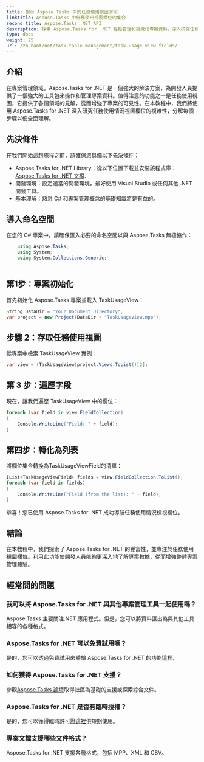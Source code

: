 ```yaml
---
title: 揭示 Aspose.Tasks 中的任務使用視圖字段
linktitle: Aspose.Tasks 中任務使用視圖欄位的集合
second_title: Aspose.Tasks .NET API
description: 探索 Aspose.Tasks for .NET 輕鬆管理和視覺化專案資料。深入研究任務使用情況視圖欄位以增強專案洞察力。
type: docs
weight: 25
url: /zh-hant/net/task-table-management/task-usage-view-fields/
---
```

## 介紹
在專案管理領域，Aspose.Tasks for .NET 是一個強大的解決方案，為開發人員提供了一個強大的工具包來操作和管理專案資料。值得注意的功能之一是任務使用視圖，它提供了各個領域的見解，從而增強了專案的可見性。在本教程中，我們將使用 Aspose.Tasks for .NET 深入研究任務使用情況視圖欄位的複雜性，分解每個步驟以便全面理解。
## 先決條件
在我們開始這趟旅程之前，請確保您具備以下先決條件：
-  Aspose.Tasks for .NET Library：從以下位置下載並安裝該程式庫：[Aspose.Tasks for .NET 文檔](https://reference.aspose.com/tasks/net/).
- 開發環境：設定適當的開發環境，最好使用 Visual Studio 或任何其他 .NET 開發工具。
- 基本理解：熟悉 C# 和專案管理概念的基礎知識將是有益的。
## 導入命名空間
在您的 C# 專案中，請確保匯入必要的命名空間以與 Aspose.Tasks 無縫協作：
```csharp
    using Aspose.Tasks;
    using System;
    using System.Collections.Generic;
    
```
## 第1步：專案初始化
首先初始化 Aspose.Tasks 專案並載入 TaskUsageView：
```csharp
String DataDir = "Your Document Directory";
var project = new Project(DataDir + "TaskUsageView.mpp");
```
## 步驟 2：存取任務使用視圖
從專案中檢索 TaskUsageView 實例：
```csharp
var view = (TaskUsageView)project.Views.ToList()[2];
```
## 第 3 步：遍歷字段
現在，讓我們遍歷 TaskUsageView 中的欄位：
```csharp
foreach (var field in view.FieldCollection)
{
    Console.WriteLine("Field: " + field);
}
```
## 第四步：轉化為列表
將欄位集合轉換為TaskUsageViewField的清單：
```csharp
IList<TaskUsageViewField> fields = view.FieldCollection.ToList();
foreach (var field in fields)
{
    Console.WriteLine("Field (from the list): " + field);
}
```
恭喜！您已使用 Aspose.Tasks for .NET 成功導航任務使用情況檢視欄位。
## 結論
在本教程中，我們探索了 Aspose.Tasks for .NET 的豐富性，並專注於任務使用視圖欄位。利用此功能使開發人員能夠更深入地了解專案數據，從而增強整體專案管理體驗。
## 經常問的問題
### 我可以將 Aspose.Tasks for .NET 與其他專案管理工具一起使用嗎？
Aspose.Tasks 主要關注.NET 應用程式。但是，您可以將資料匯出為與其他工具相容的各種格式。
### Aspose.Tasks for .NET 可以免費試用嗎？
是的，您可以透過免費試用來體驗 Aspose.Tasks for .NET 的功能[這裡](https://releases.aspose.com/).
### 如何獲得 Aspose.Tasks for .NET 支援？
參觀[Aspose.Tasks 論壇](https://forum.aspose.com/c/tasks/15)取得社區為基礎的支援或探索綜合文件。
### Aspose.Tasks for .NET 是否有臨時授權？
是的，您可以獲得臨時許可證[這裡](https://purchase.aspose.com/temporary-license/)供短期使用。
### 專案文檔支援哪些文件格式？
Aspose.Tasks for .NET 支援各種格式，包括 MPP、XML 和 CSV。